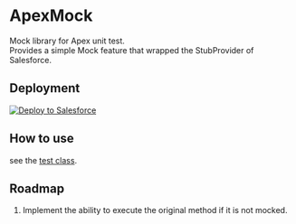 # ApexMock
Mock library for Apex unit test.  
Provides a simple Mock feature that wrapped the StubProvider of Salesforce.

## Deployment
<a href="https://githubsfdeploy.herokuapp.com">
  <img alt="Deploy to Salesforce"
       src="https://raw.githubusercontent.com/afawcett/githubsfdeploy/master/deploy.png">
</a>

## How to use
see the [test class](force-app/test/classes/mock/ApexMockTest.cls).

## Roadmap
1. Implement the ability to execute the original method if it is not mocked.
